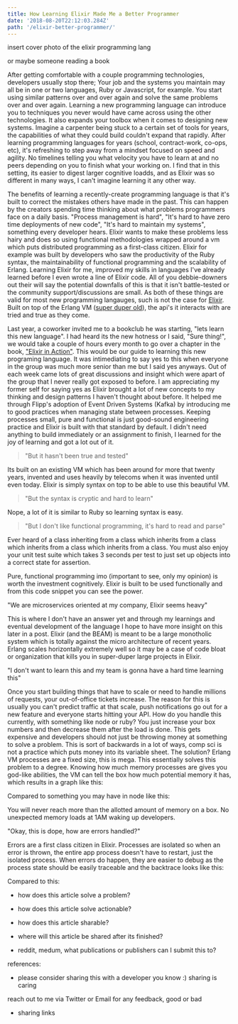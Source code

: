 ```yaml
---
title: How Learning Elixir Made Me a Better Programmer
date: '2018-08-20T22:12:03.284Z'
path: '/elixir-better-programmer/'
---
```


insert cover photo of the elixir programming lang

or maybe someone reading a book

After getting comfortable with a couple programming technologies, developers usually stop there; Your job and the systems you maintain may all be in one or two languages, Ruby or Javascript, for example. You start using similar patterns over and over again and solve the same problems over and over again. Learning a new programming language can introduce you to techniques you never would have came across using the other technologies. It also expands your toolbox when it comes to designing new systems. Imagine a carpenter being stuck to a certain set of tools for years, the capabilities of what they could build couldn't expand that rapidly. After learning programming languages for years (school, contract-work, co-ops, etc), it's refreshing to step away from a mindset focused on speed and agility. No timelines telling you what velocity you have to learn at and no peers depending on you to finish what your working on. I find that in this setting, its easier to digest larger cognitive loadds, and as Elixir was so different in many ways, I can't imagine learning it any other way.

The benefits of learning a recently-create programming language is that it's built to correct the mistakes others have made in the past. This can happen by the creators spending time thinking about what problems programmers face on a daily basis. "Process management is hard", "It's hard to have zero time deployments of new code", "It's hard to maintain my systems", something every developer hears. Elixir wants to make these problems less hairy and does so using functional methodologies wrapped around a vm which puts distributed programming as a first-class citizen. Elixir for example was built by developers who saw the productivity of the Ruby syntax, the maintainability of functional programming and the scalability of Erlang. Learning Elixir for me, improved my skills in languages I've already learned before I even wrote a line of Elixir code. All of you debbie-downers out their will say the potential downfalls of this is that it isn't battle-tested or the community support/discussions are small. As both of these things are valid for most new programming langauges, such is not the case for [Elixir](). Built on top of the Erlang VM ([super duper old]()), the api's it interacts with are tried and true as they come.

Last year, a coworker invited me to a bookclub he was starting, "lets learn this new language". I had heard its the new hotness or I said, "Sure thing!", we would take a couple of hours every month to go over a chapter in the book, ["Elixir in Action"](https://www.amazon.ca/gp/product/161729201X/ref=as_li_tl?ie=UTF8&camp=15121&creative=330641&creativeASIN=161729201X&linkCode=as2&tag=coffeedrive09-20&linkId=97d40dff77b7869475d6ee283c6501d2). This would be our guide to learning this new programing language. It was intimediating to say yes to this when everyone in the group was much more senior than me but I said yes anyways. Out of each week came lots of great discussions and insight which were apart of the group that I never really got exposed to before. I am appreciating my former self for saying yes as Elixir brought a lot of new concepts to my thinking and design patterns I haven't thought about before. It helped me through Flipp's adoption of Event Driven Systems (Kafka) by introducing me to good practices when managing state between processes. Keeping processes small, pure and functional is just good-sound engineering practice and Elixir is built with that standard by default. I didn't need anything to build immediately or an assignment to finish, I learned for the joy of learning and got a lot out of it.

> "But it hasn't been true and tested"

Its built on an existing VM which has been around for more that twenty years, invented and uses heavily by telecoms when it was invented until even today. Elixir is simply syntax on top to be able to use this beautiful VM.

> "But the syntax is cryptic and hard to learn"

Nope, a lot of it is similar to Ruby so learning syntax is easy.

> "But I don't like functional programming, it's hard to read and parse"

Ever heard of a class inheriting from a class which inherits from a class which inherits from a class which inherits from a class.
You must also enjoy your unit test suite which takes 3 seconds per test to just set up objects into a correct state for assertion.

Pure, functional programming imo (important to see, only my opinion) is worth the investment cognitively. Elixir is built to be used functionally and from this code snippet you can see the power.

"We are microservices oriented at my company, Elixir seems heavy"

This is where I don't have an answer yet and through my learnings and eventual development of the language I hope to have more insight on this later in a post. Elixir (and the BEAM) is meant to be a large monotholic system which is totally against the micro architecture of recent years. Erlang scales horizontally extremely well so it may be a case of code bloat or organization that kills you in super-duper large projects in Elixir.

"I don't want to learn this and my team is gonna have a hard time learning this"

Once you start building things that have to scale or need to handle millions of requests, your out-of-office tickets increase. The reason for this is usually you can't predict traffic at that scale, push notifications go out for a new feature and everyone starts hitting your API. How do you handle this currently, with something like node or ruby? You just increase your box numbers and then decrease them after the load is done. This gets expensive and developers should not just be throwing money at something to solve a problem. This is sort of backwards in a lot of ways, comp sci is not a practice which puts money into its variable sheet. The solution? Erlang VM processes are a fixed size, this is mega. This essentially solves this problem to a degree. Knowing how much memory processes are gives you god-like abilities, the VM can tell the box how much potential memory it has, which results in a graph like this:

Compared to something you may have in node like this:

You will never reach more than the allotted amount of memory on a box. No unexpected memory loads at 1AM waking up developers.

"Okay, this is dope, how are errors handled?"

Errors are a first class citizen in Elixir. Processes are isolated so when an error is thrown, the entire app process doesn't have to restart, just the isolated process. When errors do happen, they are easier to debug as the process state should be easily traceable and the backtrace looks like this:

Compared to this:

- how does this article solve a problem?

- how does this article solve actionable?

- how does this article sharable?

- where will this article be shared after its finished?

- reddit, medum, what publications or publishers can I submit this to?

references:

- please consider sharing this with a developer you know :) sharing is caring

reach out to me via Twitter or Email for any feedback, good or bad

- sharing links

